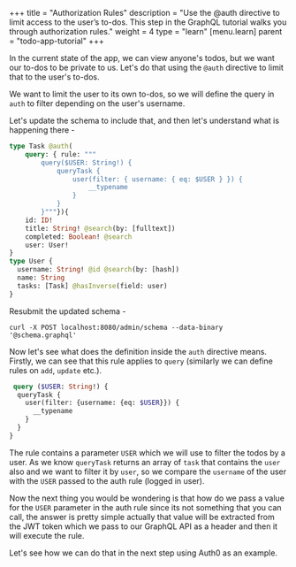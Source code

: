 +++
title = "Authorization Rules"
description = "Use the @auth directive to limit access to the user’s to-dos. This step in the GraphQL tutorial walks you through authorization rules."
weight = 4
type = "learn"
[menu.learn]
    parent = "todo-app-tutorial"
+++

In the current state of the app, we can view anyone's todos, but we want our to-dos to be private to us. Let's do that using the `@auth` directive to limit that to the user's to-dos.

We want to limit the user to its own to-dos, so we will define the query in `auth` to filter depending on the user's username.

Let's update the schema to include that, and then let's understand what is happening there -

```graphql
type Task @auth(
    query: { rule: """
        query($USER: String!) {
            queryTask {
                user(filter: { username: { eq: $USER } }) {
                    __typename
                }
            }
        }"""}){
    id: ID!
    title: String! @search(by: [fulltext])
    completed: Boolean! @search
    user: User!
}
type User {
  username: String! @id @search(by: [hash])
  name: String
  tasks: [Task] @hasInverse(field: user)
}
```

Resubmit the updated schema -
```
curl -X POST localhost:8080/admin/schema --data-binary '@schema.graphql'
```

Now let's see what does the definition inside the `auth` directive means. Firstly, we can see that this rule applies to `query` (similarly we can define rules on `add`, `update` etc.). 

```graphql
 query ($USER: String!) {
  queryTask {
    user(filter: {username: {eq: $USER}}) {
      __typename
    }
  }
}
```

The rule contains a parameter `USER` which we will use to filter the todos by a user. As we know `queryTask` returns an array of `task` that contains the `user` also and we want to filter it by `user`, so we compare the `username` of the user with the `USER` passed to the auth rule (logged in user). 
 
Now the next thing you would be wondering is that how do we pass a value for the `USER` parameter in the auth rule since its not something that you can call, the answer is pretty simple actually that value will be extracted from the JWT token which we pass to our GraphQL API as a header and then it will execute the rule. 

Let's see how we can do that in the next step using Auth0 as an example.
